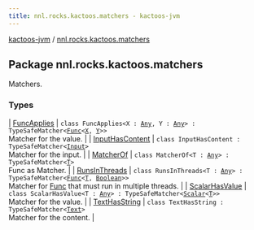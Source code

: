 ```yaml
---
title: nnl.rocks.kactoos.matchers - kactoos-jvm
---
```


[kactoos-jvm](../index.html) / [nnl.rocks.kactoos.matchers](./index.html)

## Package nnl.rocks.kactoos.matchers

Matchers.

### Types

| [FuncApplies](-func-applies/index.html) | `class FuncApplies<X : `[`Any`](https://kotlinlang.org/api/latest/jvm/stdlib/kotlin/-any/index.html)`, Y : `[`Any`](https://kotlinlang.org/api/latest/jvm/stdlib/kotlin/-any/index.html)`> : TypeSafeMatcher<`[`Func`](../nnl.rocks.kactoos/-func/index.html)`<`[`X`](-func-applies/index.html#X)`, `[`Y`](-func-applies/index.html#Y)`>>`<br>Matcher for the value. |
| [InputHasContent](-input-has-content/index.html) | `class InputHasContent : TypeSafeMatcher<`[`Input`](../nnl.rocks.kactoos/-input/index.html)`>`<br>Matcher for the input. |
| [MatcherOf](-matcher-of/index.html) | `class MatcherOf<T : `[`Any`](https://kotlinlang.org/api/latest/jvm/stdlib/kotlin/-any/index.html)`> : TypeSafeMatcher<`[`T`](-matcher-of/index.html#T)`>`<br>Func as Matcher. |
| [RunsInThreads](-runs-in-threads/index.html) | `class RunsInThreads<T : `[`Any`](https://kotlinlang.org/api/latest/jvm/stdlib/kotlin/-any/index.html)`> : TypeSafeMatcher<`[`Func`](../nnl.rocks.kactoos/-func/index.html)`<`[`T`](-runs-in-threads/index.html#T)`, `[`Boolean`](https://kotlinlang.org/api/latest/jvm/stdlib/kotlin/-boolean/index.html)`>>`<br>Matcher for [Func](../nnl.rocks.kactoos/-func/index.html) that must run in multiple threads. |
| [ScalarHasValue](-scalar-has-value/index.html) | `class ScalarHasValue<T : `[`Any`](https://kotlinlang.org/api/latest/jvm/stdlib/kotlin/-any/index.html)`> : TypeSafeMatcher<`[`Scalar`](../nnl.rocks.kactoos/-scalar/index.html)`<`[`T`](-scalar-has-value/index.html#T)`>>`<br>Matcher for the value. |
| [TextHasString](-text-has-string/index.html) | `class TextHasString : TypeSafeMatcher<`[`Text`](../nnl.rocks.kactoos/-text/index.html)`>`<br>Matcher for the content. |

